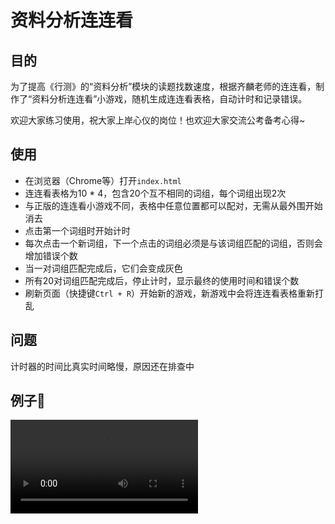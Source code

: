 # 资料分析连连看

## 目的

为了提高《行测》的“资料分析”模块的读题找数速度，根据齐麟老师的连连看，制作了“资料分析连连看”小游戏，随机生成连连看表格，自动计时和记录错误。

欢迎大家练习使用，祝大家上岸心仪的岗位！也欢迎大家交流公考备考心得~

## 使用

- 在浏览器（Chrome等）打开`index.html`
- 连连看表格为10 * 4，包含20个互不相同的词组，每个词组出现2次
- 与正版的连连看小游戏不同，表格中任意位置都可以配对，无需从最外围开始消去
- 点击第一个词组时开始计时
- 每次点击一个新词组，下一个点击的词组必须是与该词组匹配的词组，否则会增加错误个数
- 当一对词组匹配完成后，它们会变成灰色
- 所有20对词组匹配完成后，停止计时，显示最终的使用时间和错误个数
- 刷新页面（快捷键`Ctrl + R`）开始新的游戏，新游戏中会将连连看表格重新打乱

## 问题

计时器的时间比真实时间略慢，原因还在排查中

## 例子🌰

![演示视频](./static/imgs/wechat_compress.mp4)
